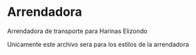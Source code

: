 # Arrendadora
Arrendadora de transporte para Harinas Elizondo

Unicamente este archivo sera para los estilos de la arrendadora